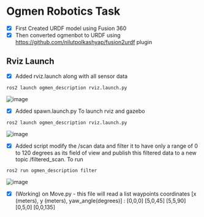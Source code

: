 # Ogmen Robotics Task
- [x] First Created URDF model using Fusion 360
- [x] Then converted ogmenbot to URDF using https://github.com/nilutpolkashyap/fusion2urdf plugin
## Rviz Launch
- [x] Added rviz.launch along with all sensor data
```
ros2 launch ogmen_description rviz.launch.py
```
![image](https://github.com/krishna4104/ogmen_ws/assets/140909916/684f8f70-6d8f-4a8a-abed-30cace72f28d)
- [x] Added spawn.launch.py
  To launch rviz and gazebo
```
ros2 launch ogmen_description rviz.launch.py
```
![image](https://github.com/krishna4104/ogmen_ws/assets/140909916/1b335c6c-7493-445a-886e-c47a53b4e9bd)
- [x] Added script modify the /scan data and filter it to have only a range of 0 to 120 degrees as its field of view and publish this filtered data to a new topic /filtered_scan. To run
```
ros2 run ogmen_description filter
```
![image](https://github.com/krishna4104/ogmen_ws/assets/140909916/dcf3e31d-86ad-4489-8f4c-fa03ae945161)
- [x] (Working) on Move.py - this file will read a list waypoints coordinates [x (meters), y (meters), yaw_angle(degrees)] : [0,0,0] [5,0,45] [5,5,90] [0,5,0] [0,0,135]
